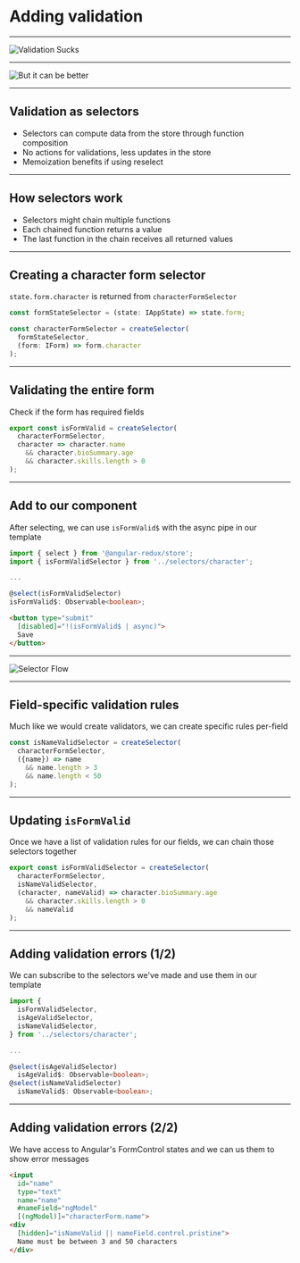 # Adding validation

---

![Validation Sucks](content/images/tiamat.jpg "Validation Sucks")

---

![But it can be better](content/images/tiny-tiamat.jpg "https://www.facebook.com/MDDragons")

---

## Validation as selectors
- Selectors can compute data from the store through function composition
- No actions for validations, less updates in the store
- Memoization benefits if using reselect

---

## How selectors work
- Selectors might chain multiple functions
- Each chained function returns a value
- The last function in the chain receives all returned values 

---

## Creating a character form selector
`state.form.character` is returned from `characterFormSelector`

```ts
const formStateSelector = (state: IAppState) => state.form;

const characterFormSelector = createSelector(
  formStateSelector,
  (form: IForm) => form.character
);
```

---

## Validating the entire form
Check if the form has required fields

```ts
export const isFormValid = createSelector(
  characterFormSelector,
  character => character.name
    && character.bioSummary.age
    && character.skills.length > 0
);
```

---

## Add to our component

After selecting, we can use `isFormValid$` with the async pipe in our template

```ts
import { select } from '@angular-redux/store';
import { isFormValidSelector } from '../selectors/character';

...

@select(isFormValidSelector)
isFormValid$: Observable<boolean>;
```

```html
<button type="submit"
  [disabled]="!(isFormValid$ | async)">
  Save
</button>
```

---

![Selector Flow](content/images/selector-flow.png "Selector Flow")

---

## Field-specific validation rules
Much like we would create validators, we can create specific rules per-field

```ts
const isNameValidSelector = createSelector(
  characterFormSelector,
  ({name}) => name 
    && name.length > 3
    && name.length < 50
);
```

---

## Updating `isFormValid`
Once we have a list of validation rules for our fields, we can chain those selectors together

```ts
export const isFormValidSelector = createSelector(
  characterFormSelector,
  isNameValidSelector,
  (character, nameValid) => character.bioSummary.age
    && character.skills.length > 0  
    && nameValid
);
```

---

## Adding validation errors (1/2)
We can subscribe to the selectors we've made and use them in our template

```ts
import {
  isFormValidSelector,
  isAgeValidSelector,
  isNameValidSelector,
} from '../selectors/character';

...

@select(isAgeValidSelector)
  isAgeValid$: Observable<boolean>;
@select(isNameValidSelector)
  isNameValid$: Observable<boolean>;
```

---

## Adding validation errors (2/2)

We have access to Angular's FormControl states and we can us them to show error messages

```html
<input
  id="name"
  type="text"
  name="name"
  #nameField="ngModel"
  [(ngModel)]="characterForm.name">
<div
  [hidden]="isNameValid || nameField.control.pristine">
  Name must be between 3 and 50 characters
</div>
```
